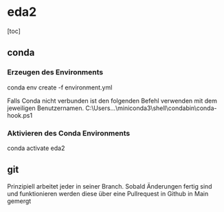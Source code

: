 # eda2

[toc]

## conda
### Erzeugen des Environments
conda env create -f environment.yml

Falls Conda nicht verbunden ist den folgenden Befehl verwenden mit dem jeweiligen Benutzernamen.
C:\Users\...\miniconda3\shell\condabin\conda-hook.ps1 

### Aktivieren des Conda Environments
conda activate eda2

## git
Prinzipiell arbeitet jeder in seiner Branch. Sobald Änderungen fertig sind und funktionieren werden diese über eine 
Pullrequest in Github in Main gemergt
